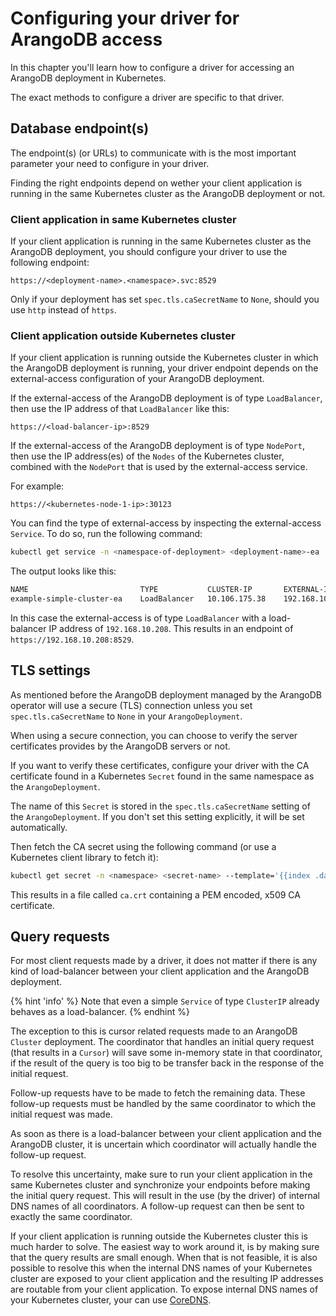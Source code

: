 # Configuring your driver for ArangoDB access

In this chapter you'll learn how to configure a driver for accessing
an ArangoDB deployment in Kubernetes.

The exact methods to configure a driver are specific to that driver.

## Database endpoint(s)

The endpoint(s) (or URLs) to communicate with is the most important
parameter your need to configure in your driver.

Finding the right endpoints depend on wether your client application is running in
the same Kubernetes cluster as the ArangoDB deployment or not.

### Client application in same Kubernetes cluster

If your client application is running in the same Kubernetes cluster as
the ArangoDB deployment, you should configure your driver to use the
following endpoint:

```text
https://<deployment-name>.<namespace>.svc:8529
```

Only if your deployment has set `spec.tls.caSecretName` to `None`, should
you use `http` instead of `https`.

### Client application outside Kubernetes cluster

If your client application is running outside the Kubernetes cluster in which
the ArangoDB deployment is running, your driver endpoint depends on the
external-access configuration of your ArangoDB deployment.

If the external-access of the ArangoDB deployment is of type `LoadBalancer`,
then use the IP address of that `LoadBalancer` like this:

```text
https://<load-balancer-ip>:8529
```

If the external-access of the ArangoDB deployment is of type `NodePort`,
then use the IP address(es) of the `Nodes` of the Kubernetes cluster,
combined with the `NodePort` that is used by the external-access service.

For example:

```text
https://<kubernetes-node-1-ip>:30123
```

You can find the type of external-access by inspecting the external-access `Service`.
To do so, run the following command:

```bash
kubectl get service -n <namespace-of-deployment> <deployment-name>-ea
```

The output looks like this:

```bash
NAME                         TYPE           CLUSTER-IP       EXTERNAL-IP      PORT(S)          AGE       SELECTOR
example-simple-cluster-ea    LoadBalancer   10.106.175.38    192.168.10.208   8529:31890/TCP   1s        app=arangodb,arango_deployment=example-simple-cluster,role=coordinator
```

In this case the external-access is of type `LoadBalancer` with a load-balancer IP address
of `192.168.10.208`.
This results in an endpoint of `https://192.168.10.208:8529`.

## TLS settings

As mentioned before the ArangoDB deployment managed by the ArangoDB operator
will use a secure (TLS) connection unless you set `spec.tls.caSecretName` to `None`
in your `ArangoDeployment`.

When using a secure connection, you can choose to verify the server certificates
provides by the ArangoDB servers or not.

If you want to verify these certificates, configure your driver with the CA certificate
found in a Kubernetes `Secret` found in the same namespace as the `ArangoDeployment`.

The name of this `Secret` is stored in the `spec.tls.caSecretName` setting of
the `ArangoDeployment`. If you don't set this setting explicitly, it will be
set automatically.

Then fetch the CA secret using the following command (or use a Kubernetes client library to fetch it):

```bash
kubectl get secret -n <namespace> <secret-name> --template='{{index .data "ca.crt"}}' | base64 -D > ca.crt
```

This results in a file called `ca.crt` containing a PEM encoded, x509 CA certificate.

## Query requests

For most client requests made by a driver, it does not matter if there is any kind
of load-balancer between your client application and the ArangoDB deployment.

{% hint 'info' %}
Note that even a simple `Service` of type `ClusterIP` already behaves as a load-balancer.
{% endhint %}

The exception to this is cursor related requests made to an ArangoDB `Cluster` deployment.
The coordinator that handles an initial query request (that results in a `Cursor`)
will save some in-memory state in that coordinator, if the result of the query
is too big to be transfer back in the response of the initial request.

Follow-up requests have to be made to fetch the remaining data.
These follow-up requests must be handled by the same coordinator to which the initial
request was made.

As soon as there is a load-balancer between your client application and the ArangoDB cluster,
it is uncertain which coordinator will actually handle the follow-up request.

To resolve this uncertainty, make sure to run your client application in the same
Kubernetes cluster and synchronize your endpoints before making the
initial query request.
This will result in the use (by the driver) of internal DNS names of all coordinators.
A follow-up request can then be sent to exactly the same coordinator.

If your client application is running outside the Kubernetes cluster this is much harder
to solve.
The easiest way to work around it, is by making sure that the query results are small
enough.
When that is not feasible, it is also possible to resolve this
when the internal DNS names of your Kubernetes cluster are exposed to your client application
and the resulting IP addresses are routable from your client application.
To expose internal DNS names of your Kubernetes cluster, your can use [CoreDNS](https://coredns.io).
